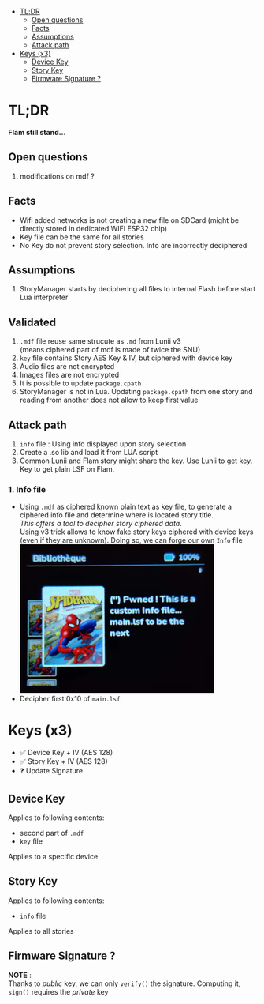 - [TL;DR](#tldr)
  - [Open questions](#open-questions)
  - [Facts](#facts)
  - [Assumptions](#assumptions)
  - [Attack path](#attack-path)
- [Keys (x3)](#keys-x3)
  - [Device Key](#device-key)
  - [Story Key](#story-key)
  - [Firmware Signature ?](#firmware-signature-)


# TL;DR

**Flam still stand...**  


## Open questions
1. modifications on mdf ?

## Facts
* Wifi added networks is not creating a new file on SDCard (might be directly stored in dedicated WIFI ESP32 chip)
* Key file can be the same for all stories
* No Key do not prevent story selection. Info are incorrectly deciphered


## Assumptions 
1. StoryManager starts by deciphering all files to internal Flash before start Lua interpreter

## Validated 
1.  `.mdf` file reuse same strucute as `.md` from Lunii v3  
    (means ciphered part of mdf is made of twice the SNU)
2.  `key` file contains Story AES Key & IV, but ciphered with device key
3.  Audio files are not encrypted
4.  Images files are not encrypted 
5.  It is possible to update `package.cpath`
6.  StoryManager is not in Lua. Updating `package.cpath` from one story and reading from another does not allow to keep first value

## Attack path
1. `info` file : Using info displayed upon story selection
2. Create a .so lib and load it from LUA script
3. Common Lunii and Flam story might share the key. Use Lunii to get key. Key to get plain LSF on Flam.

### 1. Info file
* Using `.mdf` as ciphered known plain text as key file, to generate a ciphered info file and determine where is located story title.  
*This offers a tool to decipher story ciphered data*.  
Using v3 trick allows to know fake story keys ciphered with device keys (even if they are unknown). Doing so, we can forge our own `Info` file  
![](resources/pwned_info.png)
* Decipher first 0x10 of `main.lsf`


# Keys (x3)

* ✅ Device Key + IV (AES 128)   
* ✅ Story  Key + IV (AES 128)   
* ❓ Update Signature


## Device Key

Applies to following contents:
* second part of `.mdf`
* `key` file
  
Applies to a specific device

## Story Key
 
Applies to following contents:
* `info` file
  
Applies to all stories

## Firmware Signature ?

**NOTE** :   
Thanks to *public* key, we can only `verify()` the signature. Computing it, `sign()` requires the *private* key